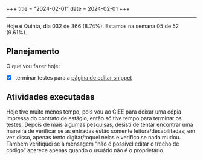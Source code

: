 +++
title = "2024-02-01"
date = 2024-02-01
+++

---

Hoje é Quinta, dia 032 de 366 (8.74%). Estamos na semana 05 de 52 (9.61%).

## Planejamento

O que vou fazer hoje:

- [x] terminar testes para a [página de editar snippet](https://github.com/OmnicodeSolutions/luisa_drf_flutter_client/blob/cea58173b6fb599882896675da9f05dd0f3a30af/lib/edit_snippet.dart#L9C1-L9C43)

## Atividades executadas

Hoje tive muito menos tempo, pois vou ao CIEE para deixar uma cópia impressa do contrato de estágio, então só tive tempo para terminar os testes. Depois de mais algumas pesquisas, desisti de tentar encontrar uma maneira de verificar se as entradas estão somente leitura/desabilitadas; em vez disso, apenas tento digitar/toquei nelas e verifico se nada mudou. Também verifiquei se a mensagem "não é possível editar o trecho de código" aparece apenas quando o usuário não é o proprietário.
